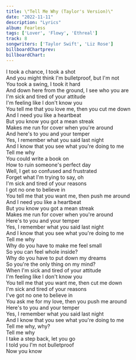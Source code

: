 ```yaml
---
title: \"Tell Me Why (Taylor's Version)\"
date: "2022-11-11"
description: "Lyrics"
album: Fearless
tags: ['Lover', 'Flowy', 'Ethreal']
track: 8
songwriters: ['Taylor Swift', 'Liz Rose']
billboardChartprev:  
billboardChart: 
---
```

I took a chance, I took a shot <br />
And you might think I'm bulletproof, but I'm not <br />
You took a swing, I took it hard <br />
And down here from the ground, I see who you are <br />
I'm sick and tired of your attitude <br />
I'm feeling like I don't know you <br />
You tell me that you love me, then you cut me down <br />
And I need you like a heartbeat <br />
But you know you got a mean streak <br />
Makes me run for cover when you're around <br />
And here's to you and your temper <br />
Yes, I remember what you said last night <br />
And I know that you see what you're doing to me <br />
Tell me why <br />
You could write a book on <br />
How to ruin someone's perfect day <br />
Well, I get so confused and frustrated <br />
Forget what I'm trying to say, oh <br />
I'm sick and tired of your reasons <br />
I got no one to believe in <br />
You tell me that you want me, then push me around <br />
And I need you like a heartbeat <br />
But you know you got a mean streak <br />
Makes me run for cover when you're around <br />
Here's to you and your temper <br />
Yes, I remember what you said last night <br />
And I know that you see what you're doing to me <br />
Tell me why <br />
Why do you have to make me feel small <br />
So you can feel whole inside? <br />
Why do you have to put down my dreams <br />
So you're the only thing on my mind? <br />
When I'm sick and tired of your attitude <br />
I'm feeling like I don't know you <br />
You tell me that you want me, then cut me down <br />
I'm sick and tired of your reasons <br />
I've got no one to believe in <br />
You ask me for my love, then you push me around <br />
Here's to you and your temper <br />
Yes, I remember what you said last night <br />
And I know that you see what you're doing to me <br />
Tell me why, why? <br />
Tell me why <br />
I take a step back, let you go <br />
I told you I'm not bulletproof <br />
Now you know <br />
